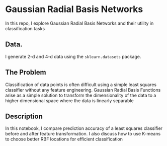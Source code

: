 # Gaussian Radial Basis Networks
In this repo, I explore Gaussian Radial Basis Networks and their utility in classification tasks

## Data.
I generate 2-d and 4-d data using the `sklearn.datasets` package. 

## The Problem
Classification of data points is often difficult using a simple least squares classifier without any feature engineering. 
Gaussian Radial Basis Functions arise as a simple solution to transform the dimensionality of the data to a higher dimensional space where the data is linearly separable

## Description
In this notebook, I compare prediction accuracy of a least squares classifier before and after feature transformation.
I also discuss how to use K-means to choose better RBF locations for efficient classification
